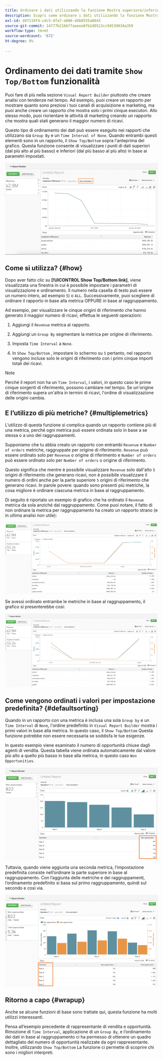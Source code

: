 ```yaml
---
title: Ordinare i dati utilizzando la funzione Mostra superiore/inferiore
description: Scopri come ordinare i dati utilizzando la funzione Mostra superiore/inferiore.
exl-id: d47119f4-cdc5-4fa7-a606-d4b8555a8843
source-git-commit: 14777b216bf7aaeea0fb2d0513cc94539034a359
workflow-type: tm+mt
source-wordcount: '672'
ht-degree: 0%

---
```


# Ordinamento dei dati tramite `Show Top/Bottom` funzionalità

Puoi fare di più nella sezione `Visual Report Builder` piuttosto che creare analisi con tendenze nel tempo. Ad esempio, puoi creare un rapporto per mostrare quanto sono preziosi i tuoi canali di acquisizione e marketing, ma puoi anche creare un rapporto che mostra solo i primi cinque esecutori. Allo stesso modo, puoi riorientare le attività di marketing creando un rapporto che mostra quali stati generano il maggior numero di ricavi.

Questo tipo di ordinamento dei dati può essere eseguito nei rapporti che utilizzano sia `Group By` e un `Time Interval of None`. Quando entrambi questi elementi sono in un rapporto, il `Show Top/Bottom` sopra l&#39;anteprima del grafico. Questa funzione consente di visualizzare i punti di dati superiori (dal più alto al più basso) e inferiori (dal più basso al più alto) in base ai parametri impostati.

![Mostra la funzionalità Inizio/Fine nel Report Builder visivo.](../../assets/Show_Top_Bottom.png)

## Come si utilizza? {#how}

Dopo aver fatto clic su **[!UICONTROL Show Top/Bottom link]**, viene visualizzata una finestra in cui è possibile impostare i parametri di visualizzazione e ordinamento. Il numero nella casella di testo può essere un numero intero, ad esempio `5`) o `ALL`. Successivamente, puoi scegliere di ordinare il rapporto in base alla metrica OPPURE in base al raggruppamento.

Ad esempio, per visualizzare le cinque origini di riferimento che hanno generato il maggior numero di ricavi, effettua le seguenti operazioni:

1. Aggiungi il `Revenue` metrica al rapporto.

1. Aggiungi un `Group By` segmentare la metrica per origine di riferimento.

1. Imposta `Time Interval` a `None`.

1. In `Show Top/Bottom` , impostare lo schermo su `5` pertanto, nel rapporto vengono incluse solo le origini di riferimento con i primi cinque importi totali dei ricavi.

>[!NOTE]
>
>Perché il report non ha un `Time Interval`, i valori, in questo caso le prime cinque sorgenti di riferimento, possono cambiare nel tempo. Se un&#39;origine di riferimento supera un&#39;altra in termini di ricavi, l&#39;ordine di visualizzazione delle origini cambia.

## E l’utilizzo di più metriche? {#multiplemetrics}

L’utilizzo di questa funzione si complica quando un rapporto contiene più di una metrica, perché ogni metrica può essere ordinata solo in base a se stessa o a uno dei raggruppamenti.

Supponiamo che tu abbia creato un rapporto con entrambi `Revenue` e `Number of orders` metriche, raggruppate per origine di riferimento. `Revenue` può essere ordinato solo per `Revenue` o origine di riferimento e `Number of orders` può essere ordinato solo per `Number of orders` o origine di riferimento.

Questo significa che mentre è possibile visualizzare `Revenue` solo dall&#39;alto `5` origini di riferimento che generano ricavi, non è possibile visualizzare il numero di ordini anche per la parte superiore `5` origini di riferimento che generano ricavi. In parole povere: quando sono presenti più metriche, la cosa migliore è ordinare ciascuna metrica in base al raggruppamento.

Di seguito è riportato un esempio di grafico che ha ordinato il `Revenue` metrica da sola anziché dal raggruppamento. Come puoi notare, il fatto di non ordinare la metrica per raggruppamento ha creato un rapporto strano (e in ultima analisi non utile):

![Risultati del rapporto strani e non utili.](../../assets/strange-report-results.png)

Se avessi ordinato entrambe le metriche in base al raggruppamento, il grafico si presenterebbe così:

![Ordinare entrambe le metriche in base al raggruppamento.](../../assets/sort-metrics-by-grouping.png)

## Come vengono ordinati i valori per impostazione predefinita? {#defaultsorting}

Quando in un rapporto con una metrica è inclusa una sola `Group by` e un `Time Interval` di `None`, l&#39;ordine predefinito in `Visual Report Builder` mostra i primi valori in base alla metrica. In questo caso, il `Show Top/Bottom` Questa funzione potrebbe non essere necessaria se soddisfa le tue esigenze.

In questo esempio viene esaminato il numero di opportunità chiuse dagli agenti di vendita. Questa tabella viene ordinata automaticamente dal valore più alto a quello più basso in base alla metrica, in questo caso `Won Opportunities`.

![Ordinamento per metrica.](../../assets/Ordered_by_metric.png)

Tuttavia, quando viene aggiunta una seconda metrica, l’impostazione predefinita consiste nell’ordinare la parte superiore in base al raggruppamento. Con l’aggiunta delle metriche e dei raggruppamenti, l’ordinamento predefinito si basa sul primo raggruppamento, quindi sul secondo e così via.

![Ordinamento per raggruppamento.](../../assets/Ordered_by_grouping.png)

## Ritorno a capo {#wrapup}

Anche se alcune funzioni di base sono trattate qui, questa funzione ha molti utilizzi interessanti.

Pensa all’esempio precedente di rappresentante di vendita e opportunità. Rimozione di `Time Interval`, applicazione di un `Group By`, e l’ordinamento dei dati in base al raggruppamento ci ha permesso di ottenere un quadro dettagliato del numero di opportunità realizzate da ogni rappresentante. Inoltre, utilizzando `Show Top/Bottom` La funzione ci permette di scoprire chi sono i migliori interpreti.
